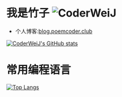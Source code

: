 # 我是竹子  ![CoderWeiJ](https://img.shields.io/badge/name-竹子-brightgreen)
- 个人博客:<font color="#81debf">[blog.poemcoder.club](http://blog.poemcoder.club)</font>
<!--
  参数:
    - username: 自己的GitHub用户名
    - show_icons: 是否显示图标 (boolean)
    - count_private: 统计私人提交 (boolean)
    - theme: 主题 (dark, radical, merko, gruvbox, tokyonight, onedark, cobalt, synthwave, highcontrast, dracula)
    - locale: 在卡片中设置语言 (例如 cn, de, es, 等等)
    - hide_border: 隐藏卡的边框 (布尔值)
    - bg_color: 可以在 bg_color 选项中提供多个逗号分隔的值来呈现渐变，(&bg_color=[角度值]DEG,COLOR1,COLOR2,COLOR3...COLOR10; eg: 62deg,8EC5FC,E0C3FC)
    - hide_title: 隐藏标题 (boolean)
    - include_all_commits: 统计总提交次数而不是仅统计今年的提交次数 (boolean)
-->

[![CoderWeiJ's GitHub stats](https://github-readme-stats.vercel.app/api?username=CoderWeiJ&show_icons=true&count_private=true&theme=dracula&locale=cn&hide_border=true&bg_color=62deg,8EC5FC,E0C3FC&hide_title=true&include_all_commits=true)](https://github.com/CoderWeiJ/CoderWeiJ)

# 常用编程语言
[![Top Langs](https://github-readme-stats.vercel.app/api/top-langs/?username=CoderWeiJ)](https://github.com/anuraghazra/github-readme-stats)


